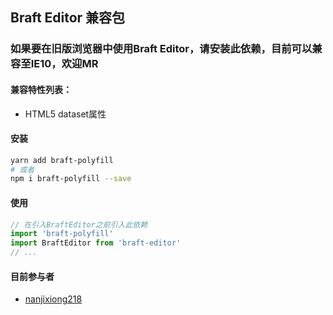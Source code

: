 ## Braft Editor 兼容包
### 如果要在旧版浏览器中使用Braft Editor，请安装此依赖，目前可以兼容至IE10，欢迎MR

#### 兼容特性列表：
- HTML5 dataset属性

#### 安装
```bash
yarn add braft-polyfill
# 或者
npm i braft-polyfill --save
```

#### 使用
```javascript
// 在引入BraftEditor之前引入此依赖
import 'braft-polyfill'
import BraftEditor from 'braft-editor'
// ...
```

#### 目前参与者
- [nanjixiong218](https://github.com/nanjixiong218)
